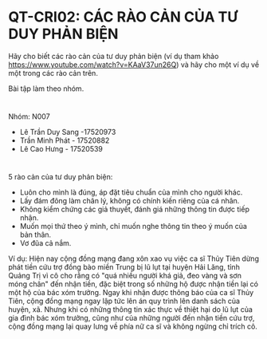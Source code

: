 # QT-CRI02: CÁC RÀO CẢN CỦA TƯ DUY PHẢN BIỆN
Hãy cho biết các rào cản của tư duy phản biện (ví dụ tham khảo https://www.youtube.com/watch?v=KAaV37un26Q) và hãy cho một ví dụ về một trong các rào cản trên.

Bài tập làm theo nhóm.
# 

Nhóm: N007
  - Lê Trần Duy Sang -17520973
  - Trần Minh Phát - 17520882
  - Lê Cao Hưng - 17520539
# 


5 rào cản của tư duy phản biện:
- Luôn cho mình là đúng, áp đặt tiêu chuẩn của mình cho người khác.
- Lấy đám đông làm chân lý, không có chính kiến riêng của cá nhân.
- Không kiểm chứng các giả thuyết, đánh giá những thông tin được tiếp nhận.
- Muốn mọi thứ theo ý mình, chỉ muốn nghe thông tin theo ý muốn của bản thân.
- Vơ đũa cả nắm.

Ví dụ: Hiện nay cộng đồng mạng đang xôn xao vụ việc ca sĩ Thủy Tiên dừng phát tiền cứu trợ đồng bào miền Trung bị lũ lụt tại huyện Hải Lăng, tỉnh Quảng Trị vì cô cho rằng có "quá nhiều người khá giả, đeo vàng và sơn móng chân" đến nhận tiền, đặc biệt trong số những hộ được nhận tiền lại có một hộ của bác xóm trưởng. Ngay khi nhận được thông báo của ca sĩ Thủy Tiên, cộng đồng mạng ngay lập tức lên án quy trình lên danh sách của huyện, xã. Nhưng khi có những thông tin xác thực về thiệt hại do lũ lụt của gia đình bác xóm trưởng, cũng như của những người đến nhận tiền cứu trợ, cộng đồng mạng lại quay lưng về phía nữ ca sĩ và không ngừng chỉ trích cô.

